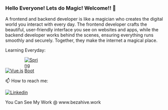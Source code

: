 ### Hello Everyone! Lets do Magic! Welcome!! 👋
A frontend and backend developer is like a magician who creates the digital world you interact with every day. The frontend developer crafts the beautiful, user-friendly interface you see on websites and apps, while the backend developer works behind the scenes, ensuring everything runs smoothly and securely. Together, they make the internet a magical place.

<!--
**Zabdieljr/Zabdieljr** is a ✨ _special_ ✨ repository because its `README.md` (this file) appears on your GitHub profile.

Here are some ideas to get you started:

- 🔭 I’m currently working on ...
- 🌱 I’m currently learning ...
- 👯 I’m looking to collaborate on ...
- 🤔 I’m looking for help with ...
- 💬 Ask me about ...
- 📫 How to reach me: ...
- 😄 Pronouns: ...
- ⚡ Fun fact: ...
-->
Learning Everyday:
<p dir = "auto">
<a target="_blank" rel="noopener noreferrer nofollow" href="https://camo.githubusercontent.com/02de09450e2d4f79b6124822fef51ed192f350bbd731ba75d16ada6f59f12d66/68747470733a2f2f696d672e736869656c64732e696f2f62616467652f5675652e6a732d3335343935453f7374796c653d666c61742d737175617265266c6f676f3d7675652e6a73266c6f676f436f6c6f723d344643303844"><img src="https://camo.githubusercontent.com/02de09450e2d4f79b6124822fef51ed192f350bbd731ba75d16ada6f59f12d66/68747470733a2f2f696d672e736869656c64732e696f2f62616467652f5675652e6a732d3335343935453f7374796c653d666c61742d737175617265266c6f676f3d7675652e6a73266c6f676f436f6c6f723d344643303844" alt="Vue.js" data-canonical-src="https://img.shields.io/badge/Vue.js-35495E?style=flat-square&amp;logo=vue.js&amp;logoColor=4FC08D" style="max-width: 100%;"></a>
  <a target="_blank" rel="noopener noreferrer nofollow" href="https://spring.io/projects/spring-boot"><img src="https://miro.medium.com/v2/resize:fit:80/1*XtjiQD35ja0DcA9H-JuM-g.png" alt="Spring Boot" data-canonical-src="https://img.shields.io/badge/Vue.js-35495E?style=flat-square&amp;logo=vue.js&amp;logoColor=4FC08D" style="max-width: 10%;"></a>
</p>



📫 How to reach me:
<p dir="auto">
<a href="https://www.linkedin.com/in/zabdieljr/" rel="nofollow">
  <img src="https://camo.githubusercontent.com/b124ba5880a15e3c3bd9817f2c5caebd3614427ff4be6844fb69058fd36390e5/68747470733a2f2f696d672e736869656c64732e696f2f62616467652f4c696e6b6564496e2d3030373742353f7374796c653d666c61742d737175617265266c6f676f3d6c696e6b6564696e266c6f676f436f6c6f723d7768697465" alt="Linkedin" data-canonical-src="https://img.shields.io/badge/LinkedIn-0077B5?style=flat-square&amp;logo=linkedin&amp;logoColor=white" style="max-width: 100%;">
</a>
</p>
You Can See My Work @ www.bezahive.work
